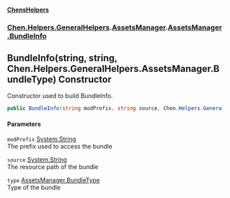 
#### [ChensHelpers](./index 'index')

### [Chen.Helpers.GeneralHelpers](./Chen-Helpers-GeneralHelpers 'Chen.Helpers.GeneralHelpers').[AssetsManager](./Chen-Helpers-GeneralHelpers-AssetsManager 'Chen.Helpers.GeneralHelpers.AssetsManager').[AssetsManager.BundleInfo](./Chen-Helpers-GeneralHelpers-AssetsManager-BundleInfo 'Chen.Helpers.GeneralHelpers.AssetsManager.BundleInfo')

## BundleInfo(string, string, Chen.Helpers.GeneralHelpers.AssetsManager.BundleType) Constructor
Constructor used to build BundleInfo.  
```csharp
public BundleInfo(string modPrefix, string source, Chen.Helpers.GeneralHelpers.AssetsManager.BundleType type);
```

#### Parameters
<a name='Chen-Helpers-GeneralHelpers-AssetsManager-BundleInfo-BundleInfo(string_string_Chen-Helpers-GeneralHelpers-AssetsManager-BundleType)-modPrefix'></a>
`modPrefix` [System.String](https://docs.microsoft.com/en-us/dotnet/api/System.String 'System.String')  
The prefix used to access the bundle  
  
<a name='Chen-Helpers-GeneralHelpers-AssetsManager-BundleInfo-BundleInfo(string_string_Chen-Helpers-GeneralHelpers-AssetsManager-BundleType)-source'></a>
`source` [System.String](https://docs.microsoft.com/en-us/dotnet/api/System.String 'System.String')  
The resource path of the bundle  
  
<a name='Chen-Helpers-GeneralHelpers-AssetsManager-BundleInfo-BundleInfo(string_string_Chen-Helpers-GeneralHelpers-AssetsManager-BundleType)-type'></a>
`type` [AssetsManager.BundleType](./Chen-Helpers-GeneralHelpers-AssetsManager-BundleType 'Chen.Helpers.GeneralHelpers.AssetsManager.BundleType')  
Type of the bundle  
  
